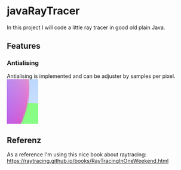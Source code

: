 # javaRayTracer

In this project I will code a little ray tracer in good old plain Java.

## Features
### Antialising
Antialising is implemented and can be adjuster by samples per pixel.\
![Antialising!](docs/antialising.png)

## Referenz
As a reference I'm using this nice book about raytracing: https://raytracing.github.io/books/RayTracingInOneWeekend.html
